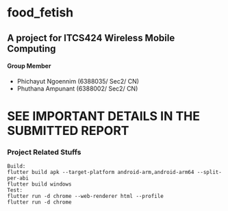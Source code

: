 # food_fetish
## A project for ITCS424 Wireless Mobile Computing

#### Group Member 
* Phichayut Ngoennim (6388035/ Sec2/ CN)
* Phuthana Ampunant (6388002/ Sec2/ CN)

# SEE IMPORTANT DETAILS IN THE SUBMITTED REPORT

### Project Related Stuffs
```
Build:
flutter build apk --target-platform android-arm,android-arm64 --split-per-abi
flutter build windows
Test:
flutter run -d chrome --web-renderer html --profile
flutter run -d chrome
```
